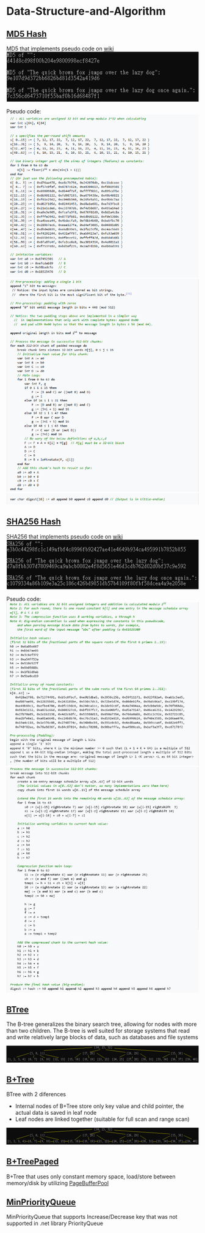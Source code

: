 
# Data-Structure-and-Algorithm

## [MD5 Hash](https://github.com/r96922081/Data-Structure-and-Algorithm/blob/main/DSA_C/md5.c)

MD5 that implements pseudo code on [wiki](https://en.wikipedia.org/wiki/MD5)\
![enter image description here](https://github.com/r96922081/r96922081.github.io/blob/main/DSA/md5_4.png?raw=true)


Pseudo code:\
![enter image description here](https://github.com/r96922081/r96922081.github.io/blob/main/DSA/md5_1.png?raw=true)
![enter image description here](https://github.com/r96922081/r96922081.github.io/blob/main/DSA/md5_2.png?raw=true)
![enter image description here](https://github.com/r96922081/r96922081.github.io/blob/main/DSA/md5_3.png?raw=true)

## [SHA256 Hash](https://github.com/r96922081/Data-Structure-and-Algorithm/blob/main/DSA_C/sha256.c)

SHA256 that implements pseudo code on [wiki](https://en.wikipedia.org/wiki/SHA-2)\
![enter image description here](https://github.com/r96922081/r96922081.github.io/blob/main/DSA/sha256_3.png?raw=true)


Pseudo code:\
![enter image description here](https://github.com/r96922081/r96922081.github.io/blob/main/DSA/sha256_1.png?raw=true)
![enter image description here](https://github.com/r96922081/r96922081.github.io/blob/main/DSA/sha256_2.png?raw=true)

## [BTree](https://github.com/r96922081/Data-Structure-and-Algorithm/blob/main/DSA_C%23/BTree/B%2BTree.cs)
The B-tree generalizes the binary search tree, allowing for nodes with more than two children.
The B-tree is well suited for storage systems that read and write relatively large blocks of data, 
such as databases and file systems

![enter image description here](https://github.com/r96922081/r96922081.github.io/blob/main/DSA/btree.png?raw=true)

## [B+Tree](https://github.com/r96922081/Data-Structure-and-Algorithm/blob/main/DSA_C%23/BTree/B%2BTree.cs)
BTree with 2 diferences

 - Internal nodes of B+Tree store only key value and child pointer, the actual data is saved in leaf node
 - Leaf nodes are linked together (suitable for full scan and range scan)

![enter image description here](https://github.com/r96922081/r96922081.github.io/blob/main/DSA/b+tree.png?raw=true)

## [B+TreePaged](https://github.com/r96922081/Data-Structure-and-Algorithm/blob/main/DSA_C%23/BTree/B%2BTreePaged.cs)

B+Tree that uses only constant memory space, load/store between memory/disk by utilizing [PageBufferPool](https://github.com/r96922081/Data-Structure-and-Algorithm/blob/main/DSA_C#/PageBufferPool/PageBufferPool.cs)


## [MinPriorityQueue](https://github.com/r96922081/Data-Structure-and-Algorithm/blob/main/DSA_C%23/MinPriorityQueue/MinPriorityQueue.cs)

MinPriorityQueue that supports Increase/Decrease key that was not supported in .net library PriorityQueue
